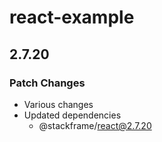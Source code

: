 # react-example

## 2.7.20

### Patch Changes

- Various changes
- Updated dependencies
  - @stackframe/react@2.7.20
